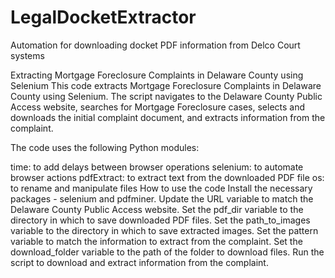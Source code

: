 # LegalDocketExtractor
Automation for downloading docket PDF information from Delco Court systems

Extracting Mortgage Foreclosure Complaints in Delaware County using Selenium
This code extracts Mortgage Foreclosure Complaints in Delaware County using Selenium. The script navigates to the Delaware County Public Access website, searches for Mortgage Foreclosure cases, selects and downloads the initial complaint document, and extracts information from the complaint.

The code uses the following Python modules:

time: to add delays between browser operations
selenium: to automate browser actions
pdfExtract: to extract text from the downloaded PDF file
os: to rename and manipulate files
How to use the code
Install the necessary packages - selenium and pdfminer.
Update the URL variable to match the Delaware County Public Access website.
Set the pdf_dir variable to the directory in which to save downloaded PDF files.
Set the path_to_images variable to the directory in which to save extracted images.
Set the pattern variable to match the information to extract from the complaint.
Set the download_folder variable to the path of the folder to download files.
Run the script to download and extract information from the complaint.
